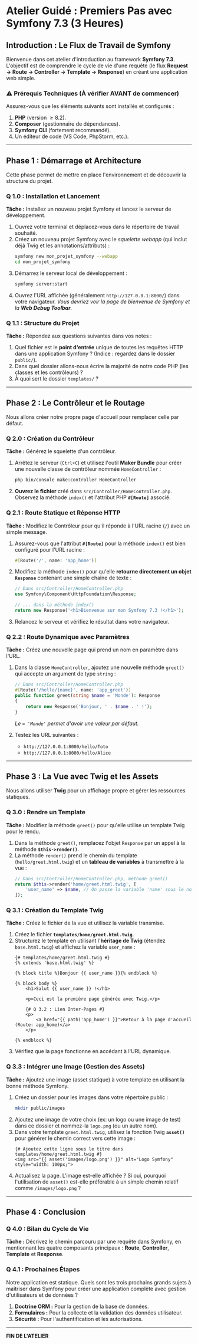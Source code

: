 # Atelier Guidé : Premiers Pas avec Symfony 7.3 (3 Heures)

## Introduction : Le Flux de Travail de Symfony

Bienvenue dans cet atelier d'introduction au framework **Symfony 7.3**. L'objectif est de comprendre le cycle de vie d'une requête (le flux **Request $\rightarrow$ Route $\rightarrow$ Controller $\rightarrow$ Template $\rightarrow$ Response**) en créant une application web simple.

### ⚠️ Prérequis Techniques (À vérifier AVANT de commencer)

Assurez-vous que les éléments suivants sont installés et configurés :

1.  **PHP** (version $\ge 8.2$).
2.  **Composer** (gestionnaire de dépendances).
3.  **Symfony CLI** (fortement recommandé).
4.  Un éditeur de code (VS Code, PhpStorm, etc.).

-----

## Phase 1 : Démarrage et Architecture

Cette phase permet de mettre en place l'environnement et de découvrir la structure du projet.

### Q 1.0 : Installation et Lancement

**Tâche :** Installez un nouveau projet Symfony et lancez le serveur de développement.

1.  Ouvrez votre terminal et déplacez-vous dans le répertoire de travail souhaité.
2.  Créez un nouveau projet Symfony avec le *squelette webapp* (qui inclut déjà Twig et les annotations/attributs) :
    ```bash
    symfony new mon_projet_symfony --webapp
    cd mon_projet_symfony
    ```
3.  Démarrez le serveur local de développement :
    ```bash
    symfony server:start
    ```
4.  Ouvrez l'URL affichée (généralement `http://127.0.0.1:8000/`) dans votre navigateur.
    *Vous devriez voir la page de bienvenue de Symfony et la **Web Debug Toolbar**.*

### Q 1.1 : Structure du Projet

**Tâche :** Répondez aux questions suivantes dans vos notes :

1.  Quel fichier est le **point d'entrée** unique de toutes les requêtes HTTP dans une application Symfony ? (Indice : regardez dans le dossier `public/`).
2.  Dans quel dossier allons-nous écrire la majorité de notre code PHP (les classes et les contrôleurs) ?
3.  À quoi sert le dossier `templates/` ?

-----

## Phase 2 : Le Contrôleur et le Routage

Nous allons créer notre propre page d'accueil pour remplacer celle par défaut.

### Q 2.0 : Création du Contrôleur

**Tâche :** Générez le squelette d'un contrôleur.

1.  Arrêtez le serveur (`Ctrl+C`) et utilisez l'outil **Maker Bundle** pour créer une nouvelle classe de contrôleur nommée `HomeController` :
    ```bash
    php bin/console make:controller HomeController
    ```
2.  **Ouvrez le fichier** créé dans `src/Controller/HomeController.php`. Observez la méthode `index()` et l'attribut PHP **`#[Route]`** associé.

### Q 2.1 : Route Statique et Réponse HTTP

**Tâche :** Modifiez le Contrôleur pour qu'il réponde à l'URL racine (`/`) avec un simple message.

1.  Assurez-vous que l'attribut **`#[Route]`** pour la méthode `index()` est bien configuré pour l'URL racine :
    ```php
    #[Route('/', name: 'app_home')]
    ```
2.  Modifiez la méthode `index()` pour qu'elle **retourne directement un objet `Response`** contenant une simple chaîne de texte :
    ```php
    // Dans src/Controller/HomeController.php
    use Symfony\Component\HttpFoundation\Response;

    // ... dans la méthode index()
    return new Response('<h1>Bienvenue sur mon Symfony 7.3 !</h1>');
    ```
3.  Relancez le serveur et vérifiez le résultat dans votre navigateur.

### Q 2.2 : Route Dynamique avec Paramètres

**Tâche :** Créez une nouvelle page qui prend un nom en paramètre dans l'URL.

1.  Dans la classe `HomeController`, ajoutez une nouvelle méthode `greet()` qui accepte un argument de type `string` :

    ```php
    // Dans src/Controller/HomeController.php
    #[Route('/hello/{name}', name: 'app_greet')]
    public function greet(string $name = 'Monde'): Response
    {
        return new Response('Bonjour, ' . $name . ' !');
    }
    ```

    *Le `= 'Monde'` permet d'avoir une valeur par défaut.*

2.  Testez les URL suivantes :

      * `http://127.0.0.1:8000/hello/Toto`
      * `http://127.0.0.1:8000/hello/Alice`

-----

## Phase 3 : La Vue avec Twig et les Assets

Nous allons utiliser **Twig** pour un affichage propre et gérer les ressources statiques.

### Q 3.0 : Rendre un Template

**Tâche :** Modifiez la méthode `greet()` pour qu'elle utilise un template Twig pour le rendu.

1.  Dans la méthode `greet()`, remplacez l'objet `Response` par un appel à la méthode **`$this->render()`**.
2.  La méthode `render()` prend le chemin du template (`hello/greet.html.twig`) et un **tableau de variables** à transmettre à la vue :
    ```php
    // Dans src/Controller/HomeController.php, méthode greet()
    return $this->render('home/greet.html.twig', [
        'user_name' => $name, // On passe la variable 'name' sous le nom 'user_name'
    ]);
    ```

### Q 3.1 : Création du Template Twig

**Tâche :** Créez le fichier de la vue et utilisez la variable transmise.

1.  Créez le fichier **`templates/home/greet.html.twig`**.
2.  Structurez le template en utilisant l'**héritage de Twig** (étendez `base.html.twig`) et affichez la variable `user_name` :
    ```twig
    {# templates/home/greet.html.twig #}
    {% extends 'base.html.twig' %}

    {% block title %}Bonjour {{ user_name }}{% endblock %}

    {% block body %}
        <h1>Salut {{ user_name }} !</h1>

        <p>Ceci est la première page générée avec Twig.</p>
        
        {# Q 3.2 : Lien Inter-Pages #}
        <p>
            <a href="{{ path('app_home') }}">Retour à la page d'accueil (Route: app_home)</a>
        </p>

    {% endblock %}
    ```
3.  Vérifiez que la page fonctionne en accédant à l'URL dynamique.

### Q 3.3 : Intégrer une Image (Gestion des Assets)

**Tâche :** Ajoutez une image (asset statique) à votre template en utilisant la bonne méthode Symfony.

1.  Créez un dossier pour les images dans votre répertoire public :
    ```bash
    mkdir public/images
    ```
2.  Ajoutez une image de votre choix (ex: un logo ou une image de test) dans ce dossier et nommez-la `logo.png` (ou un autre nom).
3.  Dans votre template `greet.html.twig`, utilisez la fonction Twig **`asset()`** pour générer le chemin correct vers cette image :
    ```twig
    {# Ajoutez cette ligne sous le titre dans templates/home/greet.html.twig #}
    <img src="{{ asset('images/logo.png') }}" alt="Logo Symfony" style="width: 100px;">
    ```
4.  Actualisez la page. L'image est-elle affichée ? Si oui, pourquoi l'utilisation de `asset()` est-elle préférable à un simple chemin relatif comme `/images/logo.png` ?

-----

## Phase 4 : Conclusion

### Q 4.0 : Bilan du Cycle de Vie

**Tâche :** Décrivez le chemin parcouru par une requête dans Symfony, en mentionnant les quatre composants principaux : **Route**, **Controller**, **Template** et **Response**.

### Q 4.1 : Prochaines Étapes

Notre application est statique. Quels sont les trois prochains grands sujets à maîtriser dans Symfony pour créer une application complète avec gestion d'utilisateurs et de données ?

1.  **Doctrine ORM :** Pour la gestion de la base de données.
2.  **Formulaires :** Pour la collecte et la validation des données utilisateur.
3.  **Sécurité :** Pour l'authentification et les autorisations.

-----

**FIN DE L'ATELIER**